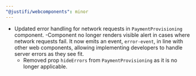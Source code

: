 ```yaml
---
"@justifi/webcomponents": minor
---
```


- Updated error handling for network requests in `PaymentProvisioning` component. 
  -Component no longer renders visible alert in cases where network requests fail. It now emits an event, `error-event`, in line with other web components, allowing implementing developers to handle server errors as they see fit. 
  - Removed prop `hideErrors` from `PaymentProvisioning` as it is no longer applicable. 